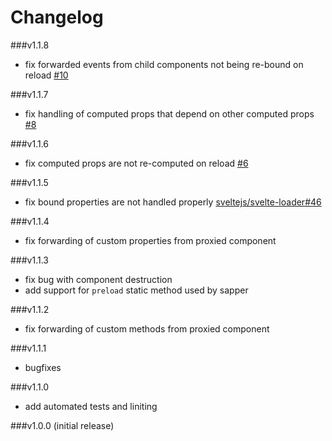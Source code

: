 # Changelog

###v1.1.8
 - fix forwarded events from child components not being re-bound on reload [#10](https://github.com/ekhaled/svelte-dev-helper/issues/10)

###v1.1.7
 - fix handling of computed props that depend on other computed props [#8](https://github.com/ekhaled/svelte-dev-helper/issues/8)

###v1.1.6
 - fix computed props are not re-computed on reload [#6](https://github.com/ekhaled/svelte-dev-helper/issues/6)

###v1.1.5
 - fix bound properties are not handled properly [sveltejs/svelte-loader#46](https://github.com/sveltejs/svelte-loader/issues/46)

###v1.1.4
 - fix forwarding of custom properties from proxied component

###v1.1.3
 - fix bug with component destruction
 - add support for `preload` static method used by sapper

###v1.1.2
 - fix forwarding of custom methods from proxied component

###v1.1.1
 - bugfixes

###v1.1.0
 - add automated tests and liniting

###v1.0.0 (initial release)
